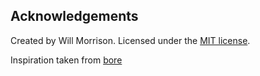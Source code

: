 ## Acknowledgements

Created by Will Morrison. Licensed under the [MIT license](LICENSE).

Inspiration taken from [bore](https://github.com/ekzhang/bore)
